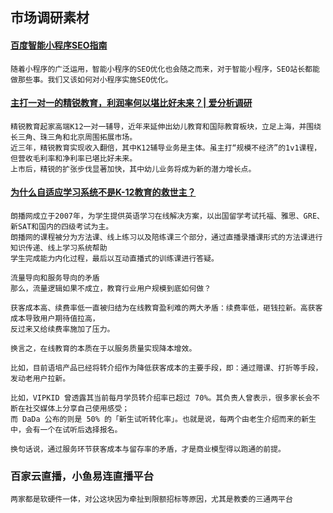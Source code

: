## 市场调研素材

#### [百度智能小程序SEO指南](https://www.wzfw8.com/seo/242.html)
```
随着小程序的广泛运用，智能小程序的SEO优化也会随之而来，对于智能小程序，SEO站长都能做那些事。我们又该如何对小程序实施SEO优化。
```


#### [主打一对一的精锐教育，利润率何以堪比好未来？| 爱分析调研](http://ifenxi.com/archives/3067)
```
精锐教育起家高端K12一对一辅导，近年来延伸出幼儿教育和国际教育板块，立足上海，并围绕长三角、珠三角和北京周围拓展市场。
近三年，精锐教育实现收入翻倍，其中K12辅导业务是主体。虽主打“规模不经济”的1v1课程，但营收毛利率和净利率已堪比好未来。
上市后，精锐的扩张步伐显著加快，其中幼儿业务将成为新的潜力增长点。
```
#### [为什么自适应学习系统不是K-12教育的救世主？](https://www.jiemodui.com/N/52463.html)


```
朗播网成立于2007年，为学生提供英语学习在线解决方案，以出国留学考试托福、雅思、GRE、新SAT和国内的四级考试为主。
朗播网的课程被分为方法课、线上练习以及陪练课三个部分，通过直播录播课形式的方法课进行知识传递、线上学习系统帮助
学生完成能力内化过程，最后以互动直播式的训练课进行答疑。

```

```
流量导向和服务导向的矛盾
那么，流量逻辑如果不成立，教育行业用户规模到底如何做？ 

获客成本高、续费率低一直被归结为在线教育盈利难的两大矛盾：续费率低，砸钱拉新。高获客成本导致用户期待值拉高，
反过来又给续费率施加了压力。

换言之，在线教育的本质在于以服务质量实现降本增效。 

比如，目前语培产品已经将转介绍作为降低获客成本的主要手段，即：通过赠课、打折等手段，发动老用户拉新。

比如，VIPKID 曾透露其当前每月学员转介绍率已超过 70%。其负责人曾表示，很多家长会不断在社交媒体上分享自己使用感受；
而 DaDa 公布的则是 50% 的「新生试听转化率」。也就是说，每两个由老生介绍而来的新生中，会有一个在试听后选择报名。 

换句话说，通过服务环节获客成本与留存率的矛盾，才是商业模型得以跑通的前提。
```

### 百家云直播，小鱼易连直播平台
```
两家都是软硬件一体，对公这块因为牵扯到限额招标等原因，尤其是教委的三通两平台
```
